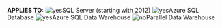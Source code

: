 <Token>**APPLIES TO:** ![yes](media/yes.png)SQL Server (starting with 2012) ![yes](media/yes.png)Azure SQL Database ![yes](media/yes.png)Azure SQL Data Warehouse ![no](media/no.png)Parallel Data Warehouse </Token>

